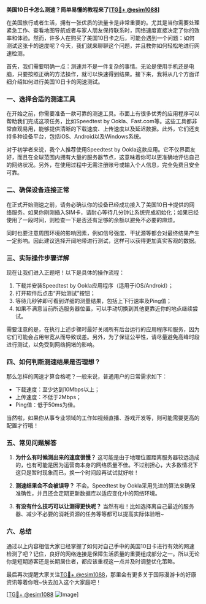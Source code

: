 **美国10日卡怎么测速？简单易懂的教程来了[[TG💪+ @esim1088](https://t.me/s/esim1088)]**

在美国旅行或者生活，拥有一张优质的流量卡是非常重要的。尤其是当你需要处理紧急工作、查看地图导航或者与家人朋友保持联系时，网络速度直接决定了你的效率和体验。然而，许多人在购买了美国10日卡之后，可能会遇到一个问题：如何测试这张卡的速度呢？今天，我们就来聊聊这个问题，并且教你如何轻松地进行网速检测。

首先，我们需要明确一点：测速并不是一件复杂的事情。无论是使用手机还是电脑，只要按照正确的方法操作，就可以快速得到结果。接下来，我将从几个方面详细介绍如何进行美国10日卡的网速测试。

### 一、选择合适的测速工具

在开始之前，你需要准备一款可靠的测速工具。市面上有很多优秀的应用程序可以帮助我们完成这项任务，比如Speedtest by Ookla、Fast.com等。这些工具都非常直观易用，能够提供清晰的下载速度、上传速度以及延迟数据。此外，它们还支持多种设备平台，包括iOS、Android以及Windows系统。

对于初学者来说，我个人推荐使用Speedtest by Ookla这款应用。它不仅界面友好，而且在全球范围内拥有大量的服务器节点，这意味着你可以更准确地评估自己的网络状况。另外，在使用过程中无需注册账号或输入个人信息，完全免费且安全可靠。

### 二、确保设备连接正常

在正式开始测速之前，请务必确认你的设备已经成功接入了美国10日卡提供的网络服务。如果你刚刚插入SIM卡，请耐心等待几分钟让系统完成初始化；如果已经使用了一段时间，则检查一下是否还有足够的余额以避免不必要的麻烦。

同时也要注意周围环境的影响因素，例如信号强度、干扰源等都会对最终结果产生一定影响。因此建议选择开阔地带进行测试，这样可以获得更加真实客观的数据。

### 三、实际操作步骤详解

现在让我们进入正题吧！以下是具体的操作流程：

1. 下载并安装Speedtest by Ookla应用程序（适用于iOS/Android）；
2. 打开软件后点击“开始测试”按钮；
3. 等待几秒钟即可看到详细的测量结果，包括上下行速率及Ping值；
4. 如果不满意当前所选服务器位置，可以手动切换到其他更靠近你的地点继续尝试。

需要注意的是，在执行上述步骤时最好关闭所有后台运行的应用程序和服务，因为它们可能会占用带宽从而导致误差。另外，为了保证公平性，请尽量避免高峰时段进行测试，以免受到网络拥堵的影响。

### 四、如何判断测速结果是否理想？

那么怎样的网速才算合格呢？一般来说，普通用户的日常需求如下：
- 下载速度：至少达到10Mbps以上；
- 上传速度：不低于2Mbps；
- Ping值：低于50ms为佳。

当然啦，如果你从事专业领域的工作如视频直播、游戏开发等，则可能需要更高的配置才行哦！

### 五、常见问题解答

1. **为什么有时候测出来的速度很慢？**
   这可能是由于地理位置距离服务器较远造成的，也有可能是因为运营商本身的网络质量不佳。不过别担心，大多数情况下这只是暂时现象而已，换一个时间段再试试就好啦！

2. **测速结果会不会被误导？**
   不会。Speedtest by Ookla采用先进的算法来确保准确性，并且还会定期更新数据库以适应变化中的网络环境。

3. **有没有什么技巧可以让测得更快呢？**
   当然有啦！比如选择离自己最近的服务器、减少不必要的消耗资源的任务等等都可以提高实际体验哦~

### 六、总结

通过以上内容相信大家已经掌握了如何对自己手中的美国10日卡进行有效的网速检测了吧？记住，良好的网络连接是保障生活质量的重要组成部分之一。所以无论你是短期游客还是长期居住者，都应该重视这一点并及时调整优化策略。

最后再次提醒大家关注[TG💪+ @esim1088](https://t.me/s/esim1088)，那里会有更多关于国际漫游卡的好康资讯等着你哦~快去加入这个大家庭吧！

[[TG💪+ @esim1088](https://t.me/s/esim1088) ![Image](https://i.postimg.cc/4NQfJmqS/Snipaste-2025-05-13-00-14-12.png)]